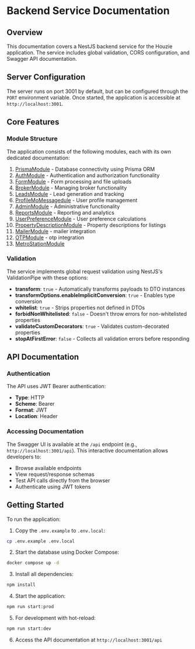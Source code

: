 # Backend Service Documentation

## Overview

This documentation covers a NestJS backend service for the Houzie application. The service includes global validation, CORS configuration, and Swagger API documentation.

## Server Configuration

The server runs on port 3001 by default, but can be configured through the `PORT` environment variable. Once started, the application is accessible at `http://localhost:3001`.

## Core Features

### Module Structure

The application consists of the following modules, each with its own dedicated documentation:

1. [PrismaModule](./docs/modules/prisma.md) - Database connectivity using Prisma ORM
2. [AuthModule](./docs/modules/auth.md) - Authentication and authorization functionality
3. [FormModule](./docs/modules/form.md) - Form processing and file uploads
4. [BrokerModule](./docs/modules/broker.md) - Managing broker functionality
5. [LeadsModule](./docs/leads/leads.md) - Lead generation and tracking
6. [ProfileMoMessagedule](./docs/modules/profile.md) - User profile management
7. [AdminModule](./docs/modules/admin.md) - Administrative functionality
8. [ReportsModule](./docs/modules/reports.md) - Reporting and analytics
9. [UserPreferenceModule](./docs/modules/user-preference.md) - User preference calculations
10. [PropertyDescriptionModule](./docs/modules/property_description.md) - Property descriptions for listings
11. [MailerModule](./docs/modules/mail.md) - mailer integration
12. [OTPModule](./docs/modules/otp.md) - otp integration
13. [MetroStationModule](./docs/modules/metro.md)

### Validation

The service implements global request validation using NestJS's ValidationPipe with these options:

- **transform**: `true` - Automatically transforms payloads to DTO instances
- **transformOptions.enableImplicitConversion**: `true` - Enables type conversion
- **whitelist**: `true` - Strips properties not defined in DTOs
- **forbidNonWhitelisted**: `false` - Doesn't throw errors for non-whitelisted properties
- **validateCustomDecorators**: `true` - Validates custom-decorated properties
- **stopAtFirstError**: `false` - Collects all validation errors before responding

## API Documentation

### Authentication

The API uses JWT Bearer authentication:

- **Type**: HTTP
- **Scheme**: Bearer
- **Format**: JWT
- **Location**: Header

### Accessing Documentation

The Swagger UI is available at the `/api` endpoint (e.g., `http://localhost:3001/api`). This interactive documentation allows developers to:

- Browse available endpoints
- View request/response schemas
- Test API calls directly from the browser
- Authenticate using JWT tokens

## Getting Started

To run the application:

1. Copy the `.env.example` to `.env.local`:

```bash
cp .env.example .env.local
```

2. Start the database using Docker Compose:

```bash
docker compose up -d 
```

3. Install all dependencies:

```bash
npm install
```

4. Start the application:

```bash
npm run start:prod
```

5. For development with hot-reload:

```bash
npm run start:dev
```

6. Access the API documentation at `http://localhost:3001/api`

